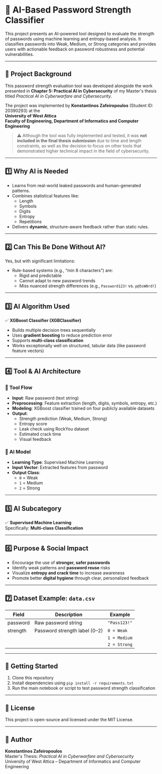 # 🔐 AI-Based Password Strength Classifier

This project presents an AI-powered tool designed to evaluate the strength of passwords using machine learning and entropy-based analysis. It classifies passwords into Weak, Medium, or Strong categories and provides users with actionable feedback on password robustness and potential vulnerabilities.

---

## 📘 Project Background

This password strength evaluation tool was developed alongside the work presented in **Chapter 5: Practical AI in Cybersecurity** of my Master's thesis titled *Practical AI in Cyberwarfare and Cybersecurity*.

The project was implemented by **Konstantinos Zafeiropoulos** (Student ID: 20390293) at the  
**University of West Attica**  
**Faculty of Engineering, Department of Informatics and Computer Engineering**

> ⚠️ Although the tool was fully implemented and tested, it was **not included in the final thesis submission** due to time and length constraints, as well as the decision to focus on other tools that demonstrated higher technical impact in the field of cybersecurity.

---

## 1️⃣ Why AI is Needed

- Learns from real-world leaked passwords and human-generated patterns.
- Combines statistical features like:
  - Length  
  - Symbols  
  - Digits  
  - Entropy  
  - Repetitions  
- Delivers **dynamic**, structure-aware feedback rather than static rules.

---

## 2️⃣ Can This Be Done Without AI?

Yes, but with significant limitations:

- Rule-based systems (e.g., “min 8 characters”) are:
  - Rigid and predictable  
  - Cannot adapt to new password trends  
  - Miss nuanced strength differences (e.g., `Password123!` vs. `p@5sW0rd!`)

---

## 3️⃣ AI Algorithm Used

✅ **XGBoost Classifier (XGBClassifier)**

- Builds multiple decision trees sequentially
- Uses **gradient boosting** to reduce prediction error
- Supports **multi-class classification**
- Works exceptionally well on structured, tabular data (like password feature vectors)

---

## 4️⃣ Tool & AI Architecture

### 🔄 Tool Flow

- **Input**: Raw password (text string)
- **Preprocessing**: Feature extraction (length, digits, symbols, entropy, etc.)
- **Modeling**: XGBoost classifier trained on four publicly available datasets
- **Output**:
  - Strength prediction (Weak, Medium, Strong)
  - Entropy score
  - Leak check using RockYou dataset
  - Estimated crack time
  - Visual feedback

### 🧠 AI Model

- **Learning Type**: Supervised Machine Learning
- **Input Vector**: Extracted features from password
- **Output Class**:
  - `0` = Weak  
  - `1` = Medium  
  - `2` = Strong

---

## 5️⃣ AI Subcategory

✅ **Supervised Machine Learning**  
Specifically: **Multi-class Classification**

---

## 6️⃣ Purpose & Social Impact

- Encourage the use of **stronger, safer passwords**
- Identify weak patterns and **password reuse** risks
- Visualize **entropy and crack time** to increase awareness
- Promote better **digital hygiene** through clear, personalized feedback

---

## 7️⃣ Dataset Example: `data.csv`

| Field     | Description                        | Example         |
|-----------|------------------------------------|-----------------|
| password  | Raw password string                | `"Pass123!"`    |
| strength  | Password strength label (0–2)      | `0 = Weak`  
|           |                                    | `1 = Medium`  
|           |                                    | `2 = Strong`  

---

## 🚀 Getting Started

1. Clone this repository
2. Install dependencies using `pip install -r requirements.txt`
3. Run the main notebook or script to test password strength classification

---

## 📄 License

This project is open-source and licensed under the MIT License.

---

## 👤 Author

**Konstantinos Zafeiropoulos**  
Master's Thesis: *Practical AI in Cyberwarfare and Cybersecurity*  
University of West Attica – Department of Informatics and Computer Engineering
